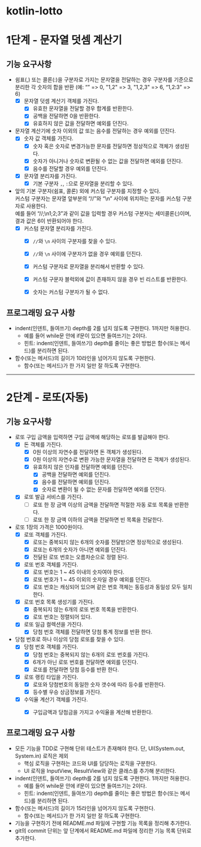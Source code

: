 # kotlin-lotto

# 1단계 - 문자열 덧셈 계산기
## 기능 요구사항
- 쉼표(,) 또는 콜론(:)을 구분자로 가지는 문자열을 전달하는 경우 구분자를 기준으로 분리한 각 숫자의 합을 반환
  (예: “” => 0, "1,2" => 3, "1,2,3" => 6, “1,2:3” => 6)
  - [x] 문자열 덧셈 계산기 객체를 가진다. 
    - [x] 유효한 문자열을 전달할 경우 합계를 반환한다.
    - [x] 공백을 전달하면 0을 반환한다.
    - [x] 유효하지 않은 값을 전달하면 예외를 던진다.
- 문자열 계산기에 숫자 이외의 값 또는 음수를 전달하는 경우 예외를 던진다.
  - [x] 숫자 값 객체를 가진다. 
    - [x] 숫자 혹은 숫자로 변경가능한 문자를 전달하면 정상적으로 객체가 생성된다.
    - [x] 숫자가 아니거나 숫자로 변환될 수 없는 값을 전달하면 예외를 던진다.
    - [x] 음수를 전달할 경우 예외를 던진다.
  - [x] 문자열 분리자를 가진다. 
    - [x] 기본 구분자 `,`, `:`으로 문자열을 분리할 수 있다.
- 앞의 기본 구분자(쉼표, 콜론) 외에 커스텀 구분자를 지정할 수 있다.    
  커스텀 구분자는 문자열 앞부분의 “//”와 “\n” 사이에 위치하는 문자를 커스텀 구분자로 사용한다.    
  예를 들어 “//;\n1;2;3”과 같이 값을 입력할 경우 커스텀 구분자는 세미콜론(;)이며, 결과 값은 6이 반환되어야 한다.
  - [x] 커스텀 문자열 분리자를 가진다.
    - [x] `//`와 `\n` 사이의 구분자를 찾을 수 있다. 
    - [x] `//`와 `\n` 사이에 구분자가 없을 경우 예외를 던진다.
    - [x] 커스텀 구분자로 문자열을 분리해서 반환할 수 있다.
    - [x] 커스텀 구문자 블럭외에 값이 존재하지 않을 경우 빈 리스트를 반환한다.
    - [x] 숫자는 커스텀 구분자가 될 수 없다.


## 프로그래밍 요구 사항
- indent(인덴트, 들여쓰기) depth를 2를 넘지 않도록 구현한다. 1까지만 허용한다.
  - 예를 들어 while문 안에 if문이 있으면 들여쓰기는 2이다.
  - 힌트: indent(인덴트, 들여쓰기) depth를 줄이는 좋은 방법은 함수(또는 메서드)를 분리하면 된다.
- 함수(또는 메서드)의 길이가 10라인을 넘어가지 않도록 구현한다.
  - 함수(또는 메서드)가 한 가지 일만 잘 하도록 구현한다.

---

# 2단계 - 로또(자동)
## 기능 요구사항
- 로또 구입 금액을 입력하면 구입 금액에 해당하는 로또를 발급해야 한다.
  - [x] 돈 객체를 가진다. 
    - [x] 0원 이상의 자연수를 전달하면 돈 객체가 생성된다.
    - [x] 0원 이상의 자연수로 변환 가능한 문자열을 전달하면 돈 객체가 생성된다.
    - [x] 유효하지 않은 인자를 전달하면 예외를 던진다. 
      - [x] 공백을 전달하면 예외를 던진다. 
      - [x] 음수를 전달하면 예외를 던진다. 
      - [x] 숫자로 변환이 될 수 없는 문자를 전달하면 예외를 던진다.
  - [x] 로또 발급 서비스를 가진다. 
    - [ ] 로또 한 장 금액 이상의 금액을 전달하면 적절한 자동 로또 목록을 반환한다. 
    - [ ] 로또 한 장 금액 이하의 금액을 전달하면 빈 목록을 전달한다.
- 로또 1장의 가격은 1000원이다.
  - [x] 로또 객체를 가진다.
    - [x] 로또는 중복되지 않는 6개의 숫자를 전달받으면 정상적으로 생성된다.
    - [x] 로또는 6개의 숫자가 아니면 예외를 던진다.
    - [x] 전달된 로또 번호는 오름차순으로 정렬 된다.
  - [x] 로또 번호 객체를 가진다. 
    - [x] 로또 번호는 1 ~ 45 이내의 숫자여야 한다.
    - [x] 로또 번호가 1 ~ 45 이외의 숫자일 경우 예외를 던진다. 
    - [x] 로또 번호는 캐싱되어 있으며 같은 번호 객체는 동등성과 동일성 모두 일치한다.
  - [x] 로또 번호 목록 생성기를 가진다. 
    - [x] 중복되지 않는 6개의 로또 번호 목록을 반환한다.
    - [x] 로또 번호는 정렬되어 있다.
  - [x] 로또 일급 컬렉션을 가진다. 
    - [x] 당첨 번호 객체를 전달하면 당첨 통계 정보를 반환 한다.
- 당첨 번호로 하나 이상의 당첨 로또를 찾을 수 있다. 
  - [x] 당첨 번호 객체를 가진다. 
    - [x] 당첨 번호는 중복되지 않는 6개의 로또 번호를 가진다. 
    - [x] 6개가 아닌 로또 번호를 전달하면 예외를 던진다.
    - [x] 로또를 전달하면 당첨 등수를 반환 한다.
  - [x] 로또 랭킹 타입을 가진다. 
    - [x] 로또와 당첨번호의 동일한 숫자 갯수에 따라 등수를 반환한다. 
    - [x] 등수별 우승 상금정보를 가진다. 
  - [x] 수익율 계산기 객체를 가진다. 
    - [x] 구입금액과 당첨금을 가지고 수익율을 계산해 반환한다.
    
  


## 프로그래밍 요구 사항
- 모든 기능을 TDD로 구현해 단위 테스트가 존재해야 한다. 단, UI(System.out, System.in) 로직은 제외
  - 핵심 로직을 구현하는 코드와 UI를 담당하는 로직을 구분한다.
  - UI 로직을 InputView, ResultView와 같은 클래스를 추가해 분리한다.
- indent(인덴트, 들여쓰기) depth를 2를 넘지 않도록 구현한다. 1까지만 허용한다.
  - 예를 들어 while문 안에 if문이 있으면 들여쓰기는 2이다.
  - 힌트: indent(인덴트, 들여쓰기) depth를 줄이는 좋은 방법은 함수(또는 메서드)를 분리하면 된다.
- 함수(또는 메서드)의 길이가 15라인을 넘어가지 않도록 구현한다.
  - 함수(또는 메서드)가 한 가지 일만 잘 하도록 구현한다.
- 기능을 구현하기 전에 README.md 파일에 구현할 기능 목록을 정리해 추가한다.
- git의 commit 단위는 앞 단계에서 README.md 파일에 정리한 기능 목록 단위로 추가한다.
